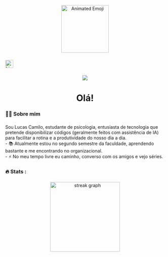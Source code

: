 <div align="center">
  <img height="150" src="https://iam-weijie.github.io/wave/hand-emoji.svg" alt="Animated Emoji"  />
</div>

###

<div style="text-align="center">
  <a href="https://linkedin.com/in/lucascamiloc" target="_blank" rel="noopener noreferrer">
    <img src="https://img.shields.io/static/v1?message=LinkedIn&logo=linkedin&label=&color=0077B5&logoColor=white&labelColor=&style=for-the-badge" height="25" alt="LinkedIn logo" />
  </a>
</div>

###

<div align="center">
  <img src="https://visitor-badge.laobi.icu/badge?page_id=luascfl.luascfl&"  />
</div>

###

<h1 align="center">Olá!</h1>

###

<h3 align="left">👩‍💻  Sobre mim</h3>

###

<p align="left">Sou Lucas Camilo, estudante de psicologia, entusiasta de tecnologia que pretende disponibilizar códigos (geralmente feitos com assistência de IA) para facilitar a rotina e a produtividade do nosso dia a dia. <br>- 📚 Atualmente estou no segundo semestre da faculdade, aprendendo bastante e me encontrando no organizacional. <br>- ⚡ No meu tempo livre eu caminho, converso com os amigos e vejo séries. </p>

###

<h3 align="left">🔥   Stats :</h3>

###

<div align="center">
  <img src="https://streak-stats.demolab.com/demo/?user=luascfl&theme=dark&hide_border=true&border_radius=4.5&locale=pt_BR&short_numbers=false&date_format=&mode=daily&exclude_days=&sections=total%2Ccurrent%2Clongest&card_width=495&card_height=195&type=svg&background-type=solid&properties=background" height="220" alt="streak graph"  />
</div>

###
